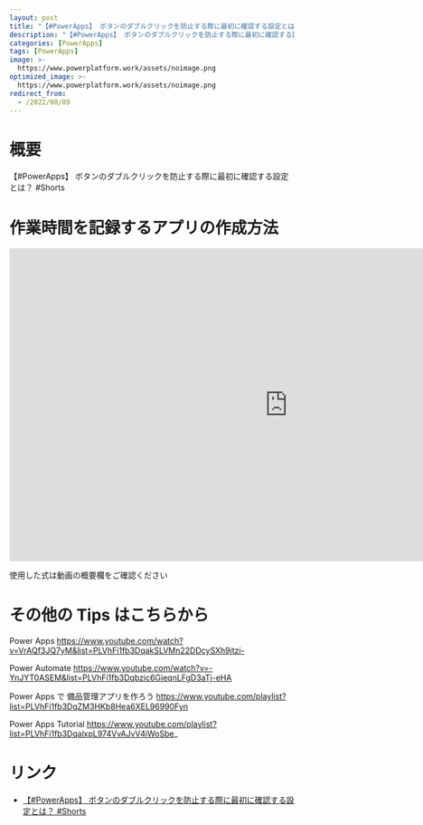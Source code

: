 ```yaml
---
layout: post
title: "【#PowerApps】 ボタンのダブルクリックを防止する際に最初に確認する設定とは？ #Shorts"
description: "【#PowerApps】 ボタンのダブルクリックを防止する際に最初に確認する設定とは？ #Shortsを動画で分かりやすく解説"
categories: [PowerApps]
tags: [PowerApps]
image: >-
  https://www.powerplatform.work/assets/noimage.png
optimized_image: >-
  https://www.powerplatform.work/assets/noimage.png
redirect_from:
  - /2022/08/09
---
```



#  概要

【#PowerApps】 ボタンのダブルクリックを防止する際に最初に確認する設定とは？ #Shorts


# 作業時間を記録するアプリの作成方法

<iframe width="983" height="553" src="https://www.youtube.com/embed/teptJEKWJio" title="YouTube video player" frameborder="0" allow="accelerometer; autoplay; clipboard-write; encrypted-media; gyroscope; picture-in-picture" allowfullscreen></iframe>


使用した式は動画の概要欄をご確認ください


# その他の Tips はこちらから

Power Apps
https://www.youtube.com/watch?v=VrAQf3JQ7yM&list=PLVhFi1fb3DqakSLVMn22DDcySXh9jtzi- 

Power Automate
https://www.youtube.com/watch?v=-YnJYT0ASEM&list=PLVhFi1fb3Dqbzic6GieqnLFgD3aTj-eHA

Power Apps で 備品管理アプリを作ろう
https://www.youtube.com/playlist?list=PLVhFi1fb3DqZM3HKb8Hea6XEL96990Fyn

Power Apps Tutorial
https://www.youtube.com/playlist?list=PLVhFi1fb3DqalxpL974VvAJvV4iWoSbe_

# リンク


- [【#PowerApps】 ボタンのダブルクリックを防止する際に最初に確認する設定とは？ #Shorts](https://www.youtube.com/watch?v=teptJEKWJio)

